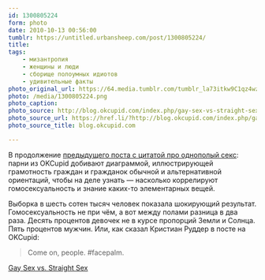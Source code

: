 ```yaml
---
id: 1300805224
form: photo
date: 2010-10-13 00:56:00
tumblr: https://untitled.urbansheep.com/post/1300805224/
title:
tags:
    - мизантропия
    - женщины и люди
    - сборище полоумных идиотов
    - удивительные факты
photo_original_url: https://64.media.tumblr.com/tumblr_la73itkw9C1qz4wzio1_500.png
photo: /media/1300805224.png
photo_caption: 
photo_source: http://blog.okcupid.com/index.php/gay-sex-vs-straight-sex/
photo_source_url: https://href.li/?http://blog.okcupid.com/index.php/gay-sex-vs-straight-sex/
photo_source_title: blog.okcupid.com

---
```


<p>В продолжение <a href="http://untitled.urbansheep.ru/post/1300121199/it-turns-out-that-a-tiny-fraction-of-gays-have">предыдущего поста с цитатой про однополый секс</a>: парни из OKCupid добивают диаграммой, иллюстрирующей грамотность граждан и гражданок обычной и альтернативной ориентаций, чтобы на деле узнать — насколько коррелируют гомосексуальность и знание каких-то элементарных вещей.</p>

<p>Выборка в шесть сотен тысяч человек показала шокирующий результат. Гомосексуальность не при чём, а вот между полами разница в два раза. Десять процентов девочек не в курсе пропорций Земли и Солнца. Пять процентов мужчин. Или, как сказал Кристиан Руддер в посте на OKCupid:</p>

<blockquote>Come on, people. #facepalm.</blockquote>

<p><a href="http://blog.okcupid.com/index.php/gay-sex-vs-straight-sex/">Gay Sex vs. Straight Sex</a></p>
